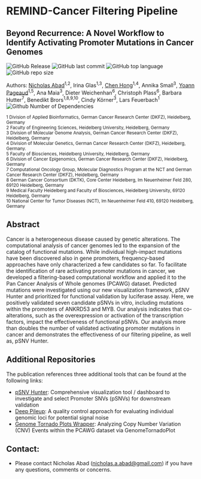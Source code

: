 # REMIND-Cancer Filtering Pipeline

## Beyond Recurrence: A Novel Workflow to Identify Activating Promoter Mutations in Cancer Genomes
![GitHub Release](https://img.shields.io/github/v/release/nicholas-abad/remind-cancer) ![GitHub last commit](https://img.shields.io/github/last-commit/nicholas-abad/remind-cancer) ![GitHub top language](https://img.shields.io/github/languages/top/nicholas-abad/remind-cancer) ![GitHub repo size](https://img.shields.io/github/repo-size/nicholas-abad/remind-cancer)

Authors: [Nicholas Abad](https://github.com/nicholas-abad)<sup>1,2</sup>, Irina Glas<sup>1,3</sup>, [Chen Hong](https://github.com/chenhong-dkfz)<sup>1,4</sup>, Annika Small<sup>3</sup>, [Yoann Pageaud](https://github.com/YoannPa)<sup>1,5</sup>, Ana Maia<sup>3</sup>, Dieter Weichenhan<sup>6</sup>, Christoph Plass<sup>6</sup>, Barbara Hutter<sup>7</sup>, Benedikt Brors<sup>1,8,9,10</sup>, Cindy Körner<sup>3</sup>, Lars Feuerbach<sup>1</sup>
<br>
![Github Number of Dependencies](https://img.shields.io/badge/repository_maintainer-nicholas_abad_(nicholas.a.abad@gmail.com)-lightgreen)

<sup>1 Division of Applied Bioinformatics, German Cancer Research Center (DKFZ), Heidelberg, Germany</sup><br>
<sup>2 Faculty of Engineering Sciences, Heidelberg University, Heidelberg, Germany </sup><br>
<sup>3 Division of Molecular Genome Analysis, German Cancer Research Center (DKFZ), Heidelberg, Germany</sup><br>
<sup>4 Division of Molecular Genetics, German Cancer Research Center (DKFZ), Heidelberg, Germany.</sup><br>
<sup>5 Faculty of Biosciences, Heidelberg University, Heidelberg, Germany</sup><br>
<sup>6 Division of Cancer Epigenomics, German Cancer Research Center (DKFZ), Heidelberg, Germany</sup><br>
<sup>7 Computational Oncology Group, Molecular Diagnostics Program at the NCT and German Cancer Research Center (DKFZ), Heidelberg, Germany</sup><br>
<sup>8 German Cancer Consortium (DKTK), Core Center Heidelberg, Im Neuenheimer Feld 280, 69120 Heidelberg, Germany</sup><br>
<sup>9 Medical Faculty Heidelberg and Faculty of Biosciences, Heidelberg University, 69120 Heidelberg, Germany</sup><br>
<sup>10 National Center for Tumor Diseases (NCT), Im Neuenheimer Feld 410, 69120 Heidelberg, Germany</sup><br>

## Abstract
Cancer is a heterogeneous disease caused by genetic alterations. The computational analysis of cancer genomes led to the expansion of the catalog of functional mutations. While individual high-impact mutations have been discovered also in gene promoters, frequency-based approaches have only characterized a few candidates so far. To facilitate the identification of rare activating promoter mutations in cancer, we developed a filtering-based computational workflow and applied it to the Pan Cancer Analysis of Whole genomes (PCAWG) dataset. Predicted mutations were investigated using our new visualization framework, pSNV Hunter and prioritized for functional validation by luciferase assay. Here, we positively validated seven candidate pSNVs in vitro, including mutations within the promoters of ANKRD53 and MYB. Our analysis indicates that co-alterations, such as the overexpression or activation of the transcription factors, impact the effectiveness of functional pSNVs. Our analysis more than doubles the number of validated activating promoter mutations in cancer and demonstrates the effectiveness of our filtering pipeline, as well as, pSNV Hunter.

## Additional Repositories
The publication references three additional tools that can be found at the following links:
- [pSNV Hunter](https://github.com/nicholas-abad/pSNV-hunter): Comprehensive visualization tool / dashboard to investigate and select Promoter SNVs (pSNVs) for downstream validation
- [Deep Pileup](https://github.com/nicholas-abad/deep-pileup-wrapper): A quality control approach for evaluating individual genomic loci for potential signal noise
- [Genome Tornado Plots Wrapper](https://github.com/nicholas-abad/genome-tornado-plot-wrapper): Analyzing Copy Number Variation (CNV) Events within the PCAWG dataset via GenomeTornadoPlot

## Contact:
- Please contact Nicholas Abad (nicholas.a.abad@gmail.com) if you have any questions, comments or concerns.
